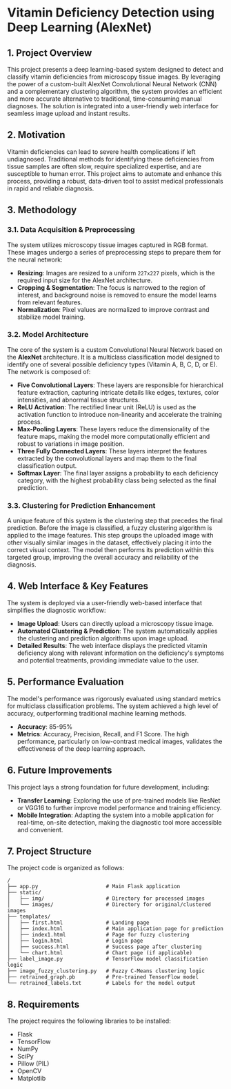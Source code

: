 
# Vitamin Deficiency Detection using Deep Learning (AlexNet)

## 1\. Project Overview

This project presents a deep learning-based system designed to detect and classify vitamin deficiencies from microscopy tissue images. By leveraging the power of a custom-built AlexNet Convolutional Neural Network (CNN) and a complementary clustering algorithm, the system provides an efficient and more accurate alternative to traditional, time-consuming manual diagnoses. The solution is integrated into a user-friendly web interface for seamless image upload and instant results.

## 2\. Motivation

Vitamin deficiencies can lead to severe health complications if left undiagnosed. Traditional methods for identifying these deficiencies from tissue samples are often slow, require specialized expertise, and are susceptible to human error. This project aims to automate and enhance this process, providing a robust, data-driven tool to assist medical professionals in rapid and reliable diagnosis.

## 3\. Methodology

### 3.1. Data Acquisition & Preprocessing

The system utilizes microscopy tissue images captured in RGB format. These images undergo a series of preprocessing steps to prepare them for the neural network:

  * **Resizing**: Images are resized to a uniform `227x227` pixels, which is the required input size for the AlexNet architecture.
  * **Cropping & Segmentation**: The focus is narrowed to the region of interest, and background noise is removed to ensure the model learns from relevant features.
  * **Normalization**: Pixel values are normalized to improve contrast and stabilize model training.

### 3.2. Model Architecture

The core of the system is a custom Convolutional Neural Network based on the **AlexNet** architecture. It is a multiclass classification model designed to identify one of several possible deficiency types (Vitamin A, B, C, D, or E). The network is composed of:

  * **Five Convolutional Layers**: These layers are responsible for hierarchical feature extraction, capturing intricate details like edges, textures, color intensities, and abnormal tissue structures.
  * **ReLU Activation**: The rectified linear unit (ReLU) is used as the activation function to introduce non-linearity and accelerate the training process.
  * **Max-Pooling Layers**: These layers reduce the dimensionality of the feature maps, making the model more computationally efficient and robust to variations in image position.
  * **Three Fully Connected Layers**: These layers interpret the features extracted by the convolutional layers and map them to the final classification output.
  * **Softmax Layer**: The final layer assigns a probability to each deficiency category, with the highest probability class being selected as the final prediction.

### 3.3. Clustering for Prediction Enhancement

A unique feature of this system is the clustering step that precedes the final prediction. Before the image is classified, a fuzzy clustering algorithm is applied to the image features. This step groups the uploaded image with other visually similar images in the dataset, effectively placing it into the correct visual context. The model then performs its prediction within this targeted group, improving the overall accuracy and reliability of the diagnosis.

## 4\. Web Interface & Key Features

The system is deployed via a user-friendly web-based interface that simplifies the diagnostic workflow:

  * **Image Upload**: Users can directly upload a microscopy tissue image.
  * **Automated Clustering & Prediction**: The system automatically applies the clustering and prediction algorithms upon image upload.
  * **Detailed Results**: The web interface displays the predicted vitamin deficiency along with relevant information on the deficiency's symptoms and potential treatments, providing immediate value to the user.

## 5\. Performance Evaluation

The model's performance was rigorously evaluated using standard metrics for multiclass classification problems. The system achieved a high level of accuracy, outperforming traditional machine learning methods.

  * **Accuracy**: 85-95%
  * **Metrics**: Accuracy, Precision, Recall, and F1 Score.
    The high performance, particularly on low-contrast medical images, validates the effectiveness of the deep learning approach.

## 6\. Future Improvements

This project lays a strong foundation for future development, including:

  * **Transfer Learning**: Exploring the use of pre-trained models like ResNet or VGG16 to further improve model performance and training efficiency.
  * **Mobile Integration**: Adapting the system into a mobile application for real-time, on-site detection, making the diagnostic tool more accessible and convenient.

## 7\. Project Structure

The project code is organized as follows:

```
/
├── app.py                      # Main Flask application
├── static/
│   ├── img/                    # Directory for processed images
│   └── images/                 # Directory for original/clustered images
├── templates/
│   ├── first.html              # Landing page
│   ├── index.html              # Main application page for prediction
│   ├── index1.html             # Page for fuzzy clustering
│   ├── login.html              # Login page
│   ├── success.html            # Success page after clustering
│   └── chart.html              # Chart page (if applicable)
├── label_image.py              # TensorFlow model classification logic
├── image_fuzzy_clustering.py   # Fuzzy C-Means clustering logic
├── retrained_graph.pb          # Pre-trained TensorFlow model
└── retrained_labels.txt        # Labels for the model output
```

## 8\. Requirements

The project requires the following libraries to be installed:

  * Flask
  * TensorFlow
  * NumPy
  * SciPy
  * Pillow (PIL)
  * OpenCV
  * Matplotlib